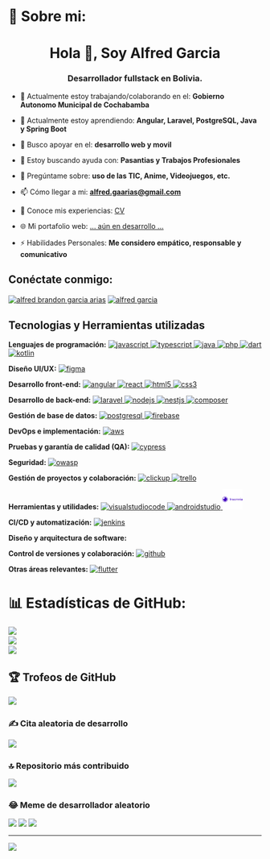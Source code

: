 # 💫 Sobre mi:

<h1 align="center">Hola 👋, Soy Alfred Garcia</h1>
<h3 align="center">Desarrollador fullstack en Bolivia.</h3>

- 🔭 Actualmente estoy trabajando/colaborando en el: **Gobierno Autonomo Municipal de Cochabamba**

- 🌱 Actualmente estoy aprendiendo: **Angular, Laravel, PostgreSQL, Java y Spring Boot**

- 👯 Busco apoyar en el: **desarrollo web y movil**

- 🤝 Estoy buscando ayuda con: **Pasantias y Trabajos Profesionales**

- 💬 Pregúntame sobre: **uso de las TIC, Anime, Videojuegos, etc.**

- 📫 Cómo llegar a mi: **alfred.gaarias@gmail.com**

- 📄 Conoce mis experiencias: [CV](https://drive.google.com/file/d/1pUg9LliHKueByqPloQ4oJkjiHmP9G9Ym/view?usp=drive_link)
  
- 🌐 Mi portafolio web: [... aún en desarrollo ...](https://enlace-a-tu-portafolio-web.com)
                    
- ⚡ Habilidades Personales: **Me considero empático, responsable y comunicativo**

## Conéctate conmigo:
<p align="left">
<a href="www.linkedin.com/in/alfred-brandon-garcia-arias-34660a24b" target="blank"><img align="center" src="https://raw.githubusercontent.com/rahuldkjain/github-profile-readme-generator/master/src/images/icons/Social/linked-in-alt.svg" alt="alfred brandon garcia arias" height="30" width="40" /></a>
<a href="https://www.facebook.com/profile.php?id=61555770567833" target="blank"><img align="center" src="https://raw.githubusercontent.com/rahuldkjain/github-profile-readme-generator/master/src/images/icons/Social/facebook.svg" alt="alfred garcia" height="30" width="40" /></a>
</p>

## Tecnologias y Herramientas utilizadas
<p align="left">
  <!-- Lenguajes de programación -->
  <strong>Lenguajes de programación:</strong>
  <a href="https://developer.mozilla.org/en-US/docs/Web/JavaScript" target="_blank" rel="noreferrer"> 
    <img src="https://www.vectorlogo.zone/logos/javascript/javascript-vertical.svg" alt="javascript" width="40" height="40"/> 
  </a>
  <a href="https://www.typescriptlang.org/docs/" target="_blank" rel="noreferrer"> 
    <img src="https://upload.vectorlogo.zone/logos/typescriptlang/images/c108b043-7101-4485-a8a2-4b2a9ac6f8b4.svg" alt="typescript" width="40" height="40"/> 
  </a>
  <a href="https://docs.oracle.com/en/java/" target="_blank" rel="noreferrer"> 
    <img src="https://www.vectorlogo.zone/logos/java/java-vertical.svg" alt="java" width="40" height="40"/> 
  </a>
  <a href="https://www.php.net/docs.php" target="_blank" rel="noreferrer"> 
    <img src="https://www.vectorlogo.zone/logos/php/php-ar21.svg" alt="php" width="40" height="40"/> 
  </a>
  <a href="https://dart.dev" target="_blank" rel="noreferrer"> 
    <img src="https://www.vectorlogo.zone/logos/dartlang/dartlang-ar21.svg" alt="dart" width="40" height="40"/> 
  </a>
  <a href="https://kotlinlang.org" target="_blank" rel="noreferrer"> 
    <img src="https://www.vectorlogo.zone/logos/kotlinlang/kotlinlang-ar21.svg" alt="kotlin" width="40" height="40"/> 
  </a> 
  
  <!-- Diseño UI/UX -->
  <strong>Diseño UI/UX:</strong>
  <a href="https://www.figma.com/" target="_blank" rel="noreferrer"> 
    <img src="https://www.vectorlogo.zone/logos/figma/figma-ar21.svg" alt="figma" width="40" height="40"/> 
  </a>
  
  <!-- Desarrollo front-end -->
  <strong>Desarrollo front-end:</strong>
  <a href="https://v17.angular.io/docs" target="_blank" rel="noreferrer"> 
    <img src="https://d585tldpucybw.cloudfront.net/sfimages/default-source/blogs/2023/2023-11/angular-logo-1200-628.png?sfvrsn=bf64b1ee_3" alt="angular" width="40" height="40"/> 
  </a>
  <a href="https://reactjs.org/" target="_blank" rel="noreferrer"> 
    <img src="https://www.vectorlogo.zone/logos/reactjs/reactjs-ar21.svg" alt="react" width="40" height="40"/> 
  </a>
  <a href="https://www.w3.org/html/" target="_blank" rel="noreferrer"> 
    <img src="https://www.vectorlogo.zone/logos/w3_html5/w3_html5-ar21.svg" alt="html5" width="40" height="40"/> 
  </a>
  <a href="https://www.w3schools.com/css/" target="_blank" rel="noreferrer"> 
    <img src="https://www.vectorlogo.zone/logos/w3_css/w3_css-official.svg" alt="css3" width="40" height="40"/> 
  </a>

  <!-- Desarrollo back-end -->
  <strong>Desarrollo de back-end:</strong>
  <a href="https://laravel.com/docs/11.x/readme" target="_blank" rel="noreferrer"> 
    <img src="https://okitup.com/wp-content/uploads/2019/10/laravel.webp" alt="laravel" width="40" height="40"/> 
  </a>
  <a href="https://nodejs.org" target="_blank" rel="noreferrer"> 
    <img src="https://www.vectorlogo.zone/logos/nodejs/nodejs-ar21.svg" alt="nodejs" width="40" height="40"/> 
  </a>
  <a href="https://docs.nestjs.com/" target="_blank" rel="noreferrer"> 
    <img src="https://www.vectorlogo.zone/logos/nestjs/nestjs-ar21.svg" alt="nestjs" width="40" height="40"/> 
  </a>
  <a href="https://getcomposer.org/doc/" target="_blank" rel="noreferrer"> 
    <img src="https://cdn.worldvectorlogo.com/logos/composer.svg" alt="composer" width="40" height="40"/> 
  </a>

  <!-- Gestión de base de datos -->
  <strong>Gestión de base de datos:</strong>
  <a href="https://www.postgresql.org" target="_blank" rel="noreferrer"> 
    <img src="https://www.vectorlogo.zone/logos/postgresql/postgresql-vertical.svg" alt="postgresql" width="40" height="40"/> 
  </a>
  <a href="https://firebase.google.com/" target="_blank" rel="noreferrer"> 
    <img src="https://www.vectorlogo.zone/logos/firebase/firebase-ar21.svg" alt="firebase" width="40" height="40"/> 
  </a>


  <!-- DevOps e implementación -->
  <strong>DevOps e implementación:</strong>
  <a href="https://docs.aws.amazon.com/" target="_blank" rel="noreferrer"> 
    <img src="https://www.vectorlogo.zone/logos/amazon_aws/amazon_aws-ar21.svg" alt="aws" width="40" height="40"/> 
  </a>
  
  <!-- Pruebas y garantía de calidad (QA) -->
  <strong>Pruebas y garantía de calidad (QA):</strong>
  <a href="https://www.cypress.io" target="_blank" rel="noreferrer"> 
    <img src="https://raw.githubusercontent.com/gilbarbara/logos/29e8719bf78915c7a82a26a6c203f53c4cb8fff2/logos/cypress.svg" alt="cypress" width="40" height="40"/> 
  </a> 
  
  <!-- Seguridad -->
  <strong>Seguridad:</strong>
  <a href="https://owasp.org/site-documentation/" target="_blank" rel="noreferrer"> 
    <img src="https://encrypted-tbn0.gstatic.com/images?q=tbn:ANd9GcQWCH8nPy_aYODkUQQhZqaOArDdDfqUzfaRiA&s" alt="owasp" width="40" height="40"/> 
  </a> 
  
  <!-- Gestión de proyectos y colaboración -->
  <strong>Gestión de proyectos y colaboración:</strong>
  <a href="https://help.clickup.com/hc/en-us/articles/6328174371351-Intro-to-Docs" target="_blank" rel="noreferrer"> 
    <img src="https://raw.githubusercontent.com/detain/svg-logos/07e36b4aa0691f3015886624395e083395e528c5/svg/c/clickup.svg" alt="clickup" width="40" height="40"/> 
  </a>
  <a href="https://trello.com/es/guide" target="_blank" rel="noreferrer"> 
    <img src="https://www.vectorlogo.zone/logos/trello/trello-ar21.svg" alt="trello" width="40" height="40"/> 
  </a>
  
  <!-- Herramientas y utilidades -->
  <strong>Herramientas y utilidades:</strong>
  <a href="https://code.visualstudio.com/docs" target="_blank" rel="noreferrer"> 
    <img src="https://www.vectorlogo.zone/logos/visualstudio_code/visualstudio_code-ar21.svg" alt="visualstudiocode" width="40" height="40"/> 
  </a>
  <a href="https://developer.android.com/develop" target="_blank" rel="noreferrer"> 
    <img src="https://i.blogs.es/6e0b73/android-studio/1366_2000.png" alt="androidstudio" width="40" height="40"/> 
  </a>
  <a href="https://docs.insomnia.rest/" target="_blank" rel="noreferrer"> 
    <img src="https://raw.githubusercontent.com/devicons/devicon/6910f0503efdd315c8f9b858234310c06e04d9c0/icons/insomnia/insomnia-plain-wordmark.svg" alt="insomnia" width="40" height="40"/> 
  </a>
  
  <!-- CI/CD y automatización -->
  <strong>CI/CD y automatización:</strong>
  <a href="https://www.jenkins.io/doc/" target="_blank" rel="noreferrer"> 
    <img src="https://www.vectorlogo.zone/logos/jenkins/jenkins-ar21.svg" alt="jenkins" width="40" height="40"/> 
  </a>

  <!-- Diseño y arquitectura de software -->
  <strong>Diseño y arquitectura de software:</strong>

  <!-- Control de versiones y colaboración -->
  <strong>Control de versiones y colaboración:</strong>
  <a href="https://docs.github.com/en" target="_blank" rel="noreferrer"> 
    <img src="https://www.vectorlogo.zone/logos/github/github-ar21.svg" alt="github" width="40" height="40"/> 
  </a> 

  <!-- Otras áreas relevantes -->
  <strong>Otras áreas relevantes:</strong>
  <a href="https://flutter.dev" target="_blank" rel="noreferrer"> 
    <img src="https://www.vectorlogo.zone/logos/flutterio/flutterio-ar21.svg" alt="flutter" width="40" height="40"/> 
  </a>
</p>

# 📊 Estadísticas de GitHub:
![](https://github-readme-stats.vercel.app/api?username=AlfredGarciaa&theme=tokyonight&hide_border=false&include_all_commits=false&count_private=false)<br/>
![](https://github-readme-streak-stats.herokuapp.com/?user=AlfredGarciaa&theme=tokyonight&hide_border=false)<br/>
![](https://github-readme-stats.vercel.app/api/top-langs/?username=AlfredGarciaa&theme=tokyonight&hide_border=false&include_all_commits=false&count_private=false&layout=compact)

## 🏆 Trofeos de GitHub
![](https://github-profile-trophy.vercel.app/?username=AlfredGarciaa&theme=radical&no-frame=false&no-bg=true&margin-w=4)

### ✍️ Cita aleatoria de desarrollo
![](https://quotes-github-readme.vercel.app/api?type=horizontal&theme=radical)

### 🔝 Repositorio más contribuido
![](https://github-contributor-stats.vercel.app/api?username=AlfredGarciaa&limit=5&theme=dark&combine_all_yearly_contributions=true)

### 😂 Meme de desarrollador aleatorio
<img src='https://encrypted-tbn0.gstatic.com/images?q=tbn:ANd9GcQM6JvsRL3bzixV5C96HnhLDdfNDIcQI1HG2g&s' style="height: 400px;"/>
<img src='https://preview.redd.it/no-s%C3%A9-qu%C3%A9-ingenier%C3%ADa-estudiar-iba-a-por-sistemas-pero-le%C3%AD-v0-okuapb4uz5sa1.jpg?auto=webp&s=fd4e1dcad16526b627d4ff1d9a1a3df18db6a268' style="height: 400px;"/>
<img src='https://blogger.googleusercontent.com/img/b/R29vZ2xl/AVvXsEibLeRgNJzK5Rd-mX71n6bYsDng3n_D4vQaP0PeA1JQziKnHF9bc-pguoKO6RJNzpMrvzuKwc_HkndKRZUpy2eDQBBuO63YSEIp3UFpX_hpknUKzbUz4fb4vAu3MiudTDkKCEvPtt2r8VYYRLo1A6tNLta_UCc_ENaIN9lgSFl6S9TGAxjtIt7lLLwOxfE/s1345/IMG_20240417_171401.jpg' style="height: 400px;"/>

---
[![](https://visitcount.itsvg.in/api?id=AlfredGarciaa&icon=0&color=0)](https://visitcount.itsvg.in)
